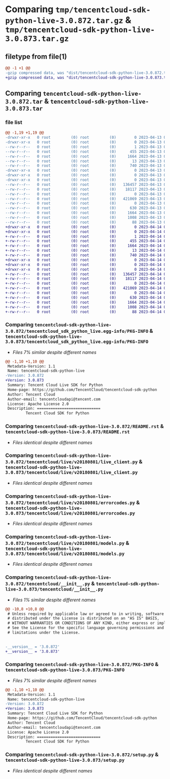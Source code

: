 # Comparing `tmp/tencentcloud-sdk-python-live-3.0.872.tar.gz` & `tmp/tencentcloud-sdk-python-live-3.0.873.tar.gz`

## filetype from file(1)

```diff
@@ -1 +1 @@
-gzip compressed data, was "dist/tencentcloud-sdk-python-live-3.0.872.tar", last modified: Thu Apr 13 00:45:03 2023, max compression
+gzip compressed data, was "dist/tencentcloud-sdk-python-live-3.0.873.tar", last modified: Fri Apr 14 00:40:54 2023, max compression
```

## Comparing `tencentcloud-sdk-python-live-3.0.872.tar` & `tencentcloud-sdk-python-live-3.0.873.tar`

### file list

```diff
@@ -1,19 +1,19 @@
-drwxr-xr-x   0 root         (0) root         (0)        0 2023-04-13 00:45:03.000000 tencentcloud-sdk-python-live-3.0.872/
-drwxr-xr-x   0 root         (0) root         (0)        0 2023-04-13 00:45:03.000000 tencentcloud-sdk-python-live-3.0.872/tencentcloud_sdk_python_live.egg-info/
--rw-r--r--   0 root         (0) root         (0)        1 2023-04-13 00:45:03.000000 tencentcloud-sdk-python-live-3.0.872/tencentcloud_sdk_python_live.egg-info/dependency_links.txt
--rw-r--r--   0 root         (0) root         (0)      455 2023-04-13 00:45:03.000000 tencentcloud-sdk-python-live-3.0.872/tencentcloud_sdk_python_live.egg-info/SOURCES.txt
--rw-r--r--   0 root         (0) root         (0)     1664 2023-04-13 00:45:03.000000 tencentcloud-sdk-python-live-3.0.872/tencentcloud_sdk_python_live.egg-info/PKG-INFO
--rw-r--r--   0 root         (0) root         (0)       13 2023-04-13 00:45:03.000000 tencentcloud-sdk-python-live-3.0.872/tencentcloud_sdk_python_live.egg-info/top_level.txt
--rw-r--r--   0 root         (0) root         (0)      740 2023-04-13 00:45:03.000000 tencentcloud-sdk-python-live-3.0.872/README.rst
-drwxr-xr-x   0 root         (0) root         (0)        0 2023-04-13 00:45:03.000000 tencentcloud-sdk-python-live-3.0.872/tencentcloud/
-drwxr-xr-x   0 root         (0) root         (0)        0 2023-04-13 00:45:03.000000 tencentcloud-sdk-python-live-3.0.872/tencentcloud/live/
-drwxr-xr-x   0 root         (0) root         (0)        0 2023-04-13 00:45:03.000000 tencentcloud-sdk-python-live-3.0.872/tencentcloud/live/v20180801/
--rw-r--r--   0 root         (0) root         (0)   136457 2023-04-13 00:45:03.000000 tencentcloud-sdk-python-live-3.0.872/tencentcloud/live/v20180801/live_client.py
--rw-r--r--   0 root         (0) root         (0)    18117 2023-04-13 00:45:03.000000 tencentcloud-sdk-python-live-3.0.872/tencentcloud/live/v20180801/errorcodes.py
--rw-r--r--   0 root         (0) root         (0)        0 2023-04-13 00:45:03.000000 tencentcloud-sdk-python-live-3.0.872/tencentcloud/live/v20180801/__init__.py
--rw-r--r--   0 root         (0) root         (0)   421069 2023-04-13 00:45:03.000000 tencentcloud-sdk-python-live-3.0.872/tencentcloud/live/v20180801/models.py
--rw-r--r--   0 root         (0) root         (0)        0 2023-04-13 00:45:03.000000 tencentcloud-sdk-python-live-3.0.872/tencentcloud/live/__init__.py
--rw-r--r--   0 root         (0) root         (0)      630 2023-04-13 00:45:03.000000 tencentcloud-sdk-python-live-3.0.872/tencentcloud/__init__.py
--rw-r--r--   0 root         (0) root         (0)     1664 2023-04-13 00:45:03.000000 tencentcloud-sdk-python-live-3.0.872/PKG-INFO
--rw-r--r--   0 root         (0) root         (0)     1008 2023-04-13 00:45:03.000000 tencentcloud-sdk-python-live-3.0.872/setup.py
--rw-r--r--   0 root         (0) root         (0)       88 2023-04-13 00:45:03.000000 tencentcloud-sdk-python-live-3.0.872/setup.cfg
+drwxr-xr-x   0 root         (0) root         (0)        0 2023-04-14 00:40:54.000000 tencentcloud-sdk-python-live-3.0.873/
+drwxr-xr-x   0 root         (0) root         (0)        0 2023-04-14 00:40:54.000000 tencentcloud-sdk-python-live-3.0.873/tencentcloud_sdk_python_live.egg-info/
+-rw-r--r--   0 root         (0) root         (0)        1 2023-04-14 00:40:54.000000 tencentcloud-sdk-python-live-3.0.873/tencentcloud_sdk_python_live.egg-info/dependency_links.txt
+-rw-r--r--   0 root         (0) root         (0)      455 2023-04-14 00:40:54.000000 tencentcloud-sdk-python-live-3.0.873/tencentcloud_sdk_python_live.egg-info/SOURCES.txt
+-rw-r--r--   0 root         (0) root         (0)     1664 2023-04-14 00:40:54.000000 tencentcloud-sdk-python-live-3.0.873/tencentcloud_sdk_python_live.egg-info/PKG-INFO
+-rw-r--r--   0 root         (0) root         (0)       13 2023-04-14 00:40:54.000000 tencentcloud-sdk-python-live-3.0.873/tencentcloud_sdk_python_live.egg-info/top_level.txt
+-rw-r--r--   0 root         (0) root         (0)      740 2023-04-14 00:40:54.000000 tencentcloud-sdk-python-live-3.0.873/README.rst
+drwxr-xr-x   0 root         (0) root         (0)        0 2023-04-14 00:40:54.000000 tencentcloud-sdk-python-live-3.0.873/tencentcloud/
+drwxr-xr-x   0 root         (0) root         (0)        0 2023-04-14 00:40:54.000000 tencentcloud-sdk-python-live-3.0.873/tencentcloud/live/
+drwxr-xr-x   0 root         (0) root         (0)        0 2023-04-14 00:40:54.000000 tencentcloud-sdk-python-live-3.0.873/tencentcloud/live/v20180801/
+-rw-r--r--   0 root         (0) root         (0)   136457 2023-04-14 00:40:54.000000 tencentcloud-sdk-python-live-3.0.873/tencentcloud/live/v20180801/live_client.py
+-rw-r--r--   0 root         (0) root         (0)    18117 2023-04-14 00:40:54.000000 tencentcloud-sdk-python-live-3.0.873/tencentcloud/live/v20180801/errorcodes.py
+-rw-r--r--   0 root         (0) root         (0)        0 2023-04-14 00:40:54.000000 tencentcloud-sdk-python-live-3.0.873/tencentcloud/live/v20180801/__init__.py
+-rw-r--r--   0 root         (0) root         (0)   421069 2023-04-14 00:40:54.000000 tencentcloud-sdk-python-live-3.0.873/tencentcloud/live/v20180801/models.py
+-rw-r--r--   0 root         (0) root         (0)        0 2023-04-14 00:40:54.000000 tencentcloud-sdk-python-live-3.0.873/tencentcloud/live/__init__.py
+-rw-r--r--   0 root         (0) root         (0)      630 2023-04-14 00:40:54.000000 tencentcloud-sdk-python-live-3.0.873/tencentcloud/__init__.py
+-rw-r--r--   0 root         (0) root         (0)     1664 2023-04-14 00:40:54.000000 tencentcloud-sdk-python-live-3.0.873/PKG-INFO
+-rw-r--r--   0 root         (0) root         (0)     1008 2023-04-14 00:40:54.000000 tencentcloud-sdk-python-live-3.0.873/setup.py
+-rw-r--r--   0 root         (0) root         (0)       88 2023-04-14 00:40:54.000000 tencentcloud-sdk-python-live-3.0.873/setup.cfg
```

### Comparing `tencentcloud-sdk-python-live-3.0.872/tencentcloud_sdk_python_live.egg-info/PKG-INFO` & `tencentcloud-sdk-python-live-3.0.873/tencentcloud_sdk_python_live.egg-info/PKG-INFO`

 * *Files 7% similar despite different names*

```diff
@@ -1,10 +1,10 @@
 Metadata-Version: 1.1
 Name: tencentcloud-sdk-python-live
-Version: 3.0.872
+Version: 3.0.873
 Summary: Tencent Cloud Live SDK for Python
 Home-page: https://github.com/TencentCloud/tencentcloud-sdk-python
 Author: Tencent Cloud
 Author-email: tencentcloudapi@tencent.com
 License: Apache License 2.0
 Description: ============================
         Tencent Cloud SDK for Python
```

### Comparing `tencentcloud-sdk-python-live-3.0.872/README.rst` & `tencentcloud-sdk-python-live-3.0.873/README.rst`

 * *Files identical despite different names*

### Comparing `tencentcloud-sdk-python-live-3.0.872/tencentcloud/live/v20180801/live_client.py` & `tencentcloud-sdk-python-live-3.0.873/tencentcloud/live/v20180801/live_client.py`

 * *Files identical despite different names*

### Comparing `tencentcloud-sdk-python-live-3.0.872/tencentcloud/live/v20180801/errorcodes.py` & `tencentcloud-sdk-python-live-3.0.873/tencentcloud/live/v20180801/errorcodes.py`

 * *Files identical despite different names*

### Comparing `tencentcloud-sdk-python-live-3.0.872/tencentcloud/live/v20180801/models.py` & `tencentcloud-sdk-python-live-3.0.873/tencentcloud/live/v20180801/models.py`

 * *Files identical despite different names*

### Comparing `tencentcloud-sdk-python-live-3.0.872/tencentcloud/__init__.py` & `tencentcloud-sdk-python-live-3.0.873/tencentcloud/__init__.py`

 * *Files 1% similar despite different names*

```diff
@@ -10,8 +10,8 @@
 # Unless required by applicable law or agreed to in writing, software
 # distributed under the License is distributed on an "AS IS" BASIS,
 # WITHOUT WARRANTIES OR CONDITIONS OF ANY KIND, either express or implied.
 # See the License for the specific language governing permissions and
 # limitations under the License.
 
 
-__version__ = '3.0.872'
+__version__ = '3.0.873'
```

### Comparing `tencentcloud-sdk-python-live-3.0.872/PKG-INFO` & `tencentcloud-sdk-python-live-3.0.873/PKG-INFO`

 * *Files 7% similar despite different names*

```diff
@@ -1,10 +1,10 @@
 Metadata-Version: 1.1
 Name: tencentcloud-sdk-python-live
-Version: 3.0.872
+Version: 3.0.873
 Summary: Tencent Cloud Live SDK for Python
 Home-page: https://github.com/TencentCloud/tencentcloud-sdk-python
 Author: Tencent Cloud
 Author-email: tencentcloudapi@tencent.com
 License: Apache License 2.0
 Description: ============================
         Tencent Cloud SDK for Python
```

### Comparing `tencentcloud-sdk-python-live-3.0.872/setup.py` & `tencentcloud-sdk-python-live-3.0.873/setup.py`

 * *Files identical despite different names*

